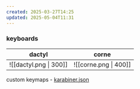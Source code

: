 ```yaml
---
created: 2025-03-27T14:25
updated: 2025-05-04T11:31
---
```


### keyboards

|         dactyl         |         corne         |
| :--------------------: | :-------------------: |
| ![[dactyl.png \| 300]] | ![[corne.png \| 400]] |

custom keymaps - [karabiner.json](https://github.com/Jish2/df/blob/main/.config/karabiner/karabiner.json)